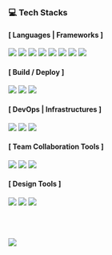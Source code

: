 ### 💻 Tech Stacks
#### [ Languages | Frameworks ]
<p>
  <img src="https://img.shields.io/badge/React-61DAFB?style=flat-square&logo=React&logoColor=black"/>
  <img src="https://img.shields.io/badge/Vue-4FC08D?style=flat-square&logo=Vue.js&logoColor=black"/>
  <img src="https://img.shields.io/badge/Javascript-F7DF1E?style=flat-square&logo=Javascript&logoColor=black"/>
  <img src="https://img.shields.io/badge/jQuery-0769AD?style=flat-square&logo=jQuery&logoColor=black"/>
  <img src="https://img.shields.io/badge/HTML5-E34F26?style=flat-square&logo=HTML5&logoColor=black"/>
  <img src="https://img.shields.io/badge/CSS3-1572B6?style=flat-square&logo=CSS3&logoColor=black"/>
  <img src="https://img.shields.io/badge/Sass-CC6699?style=flat-square&logo=Sass&logoColor=black"/>
  <img src="https://img.shields.io/badge/TypeScript-3178C6?style=flat-square&logo=TypeScript&logoColor=white"/>
</p>


#### [ Build / Deploy ]
<p>
  <img src="https://img.shields.io/badge/Jest-C21325?style=flat-square&logo=Jest&logoColor=white"/>
  <img src="https://img.shields.io/badge/Github Actions-2088FF?style=flat-square&logo=Github-Actions&logoColor=white"/>
  <img src="https://img.shields.io/badge/react testing library-E33332?style=flat-square&logo=Testing-Library&logoColor=white"/>
</p>

#### [ DevOps | Infrastructures ]
<p>
  <img src="https://img.shields.io/badge/Git-F05032?style=flat-square&logo=Git&logoColor=white"/>
  <img src="https://img.shields.io/badge/Amazon AWS-FF9900?style=flat-square&logo=Amazon-AWS&logoColor=white"/>
  <img src="https://img.shields.io/badge/Amazon S3-569A31?style=flat-square&logo=Amazon-S3&logoColor=white"/>
</p>

#### [ Team Collaboration Tools ]
<p>
  <img src="https://img.shields.io/badge/Slack-4A154B?style=flat-square&logo=Slack&logoColor=white"/>
  <img src="https://img.shields.io/badge/Notion-000000?style=flat-square&logo=Notion&logoColor=white"/>
  <img src="https://img.shields.io/badge/Gsuite-4285F4?style=flat-square&logo=google&logoColor=white"/>
</p>

#### [ Design Tools ]
<p>
  <img src="https://img.shields.io/badge/Figma-F24E1E?style=flat-square&logo=Figma&logoColor=white"/>
  <img src="https://img.shields.io/badge/Photoshop-31A8FF?style=flat-square&logo=Adobe-Photoshop&logoColor=white"/>
  <img src="https://img.shields.io/badge/Illustrator-FF9A00?style=flat-square&logo=Adobe-Illustrator&logoColor=white"/>
 </p>

<br/><br/>

<p>
  <a href="https://github.com/JungHoonGhae/github-profile-views-counter">
    <img src="https://komarev.com/ghpvc/?username=JungHoonGhae&style=flat&color=green">
  </a>
  
<!--   <a href="mailto:junghoon0112@gmail.com" target="_blank"><img src="https://img.shields.io/badge/MAIL ME-EA4335?style=flat-square&logo=Gmail&logoColor=white"/></a> -->
</p> 

